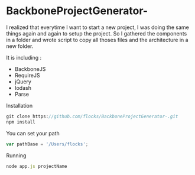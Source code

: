 BackboneProjectGenerator-
=========================


I realized that everytime I want to start a new project, I was doing the same things again and again to setup the project.
So I gathered the components in a folder and wrote script to copy all thoses files and the architecture in a new folder.

It is including :


- BackboneJS
- RequireJS
- jQuery
- lodash
- Parse

Installation
`````javascript
git clone https://github.com/flocks/BackboneProjectGenerator-.git
npm install
`````
You can set your path 
`````javascript
var pathBase = '/Users/flocks';
`````
Running 
`````javascript
node app.js projectName
`````
